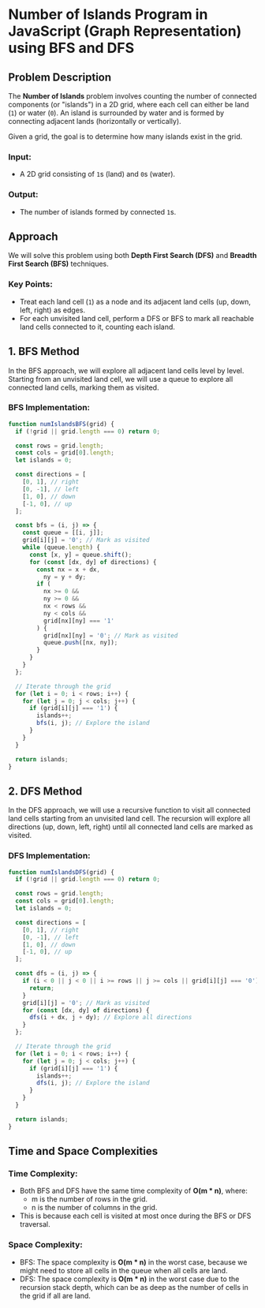 # Number of Islands Program in JavaScript (Graph Representation) using BFS and DFS

## Problem Description

The **Number of Islands** problem involves counting the number of connected components (or "islands") in a 2D grid, where each cell can either be land (`1`) or water (`0`). An island is surrounded by water and is formed by connecting adjacent lands (horizontally or vertically).

Given a grid, the goal is to determine how many islands exist in the grid.

### Input:

- A 2D grid consisting of `1`s (land) and `0`s (water).

### Output:

- The number of islands formed by connected `1`s.

## Approach

We will solve this problem using both **Depth First Search (DFS)** and **Breadth First Search (BFS)** techniques.

### Key Points:

- Treat each land cell (`1`) as a node and its adjacent land cells (up, down, left, right) as edges.
- For each unvisited land cell, perform a DFS or BFS to mark all reachable land cells connected to it, counting each island.

## 1. BFS Method

In the BFS approach, we will explore all adjacent land cells level by level. Starting from an unvisited land cell, we will use a queue to explore all connected land cells, marking them as visited.

### BFS Implementation:

```javascript
function numIslandsBFS(grid) {
  if (!grid || grid.length === 0) return 0;

  const rows = grid.length;
  const cols = grid[0].length;
  let islands = 0;

  const directions = [
    [0, 1], // right
    [0, -1], // left
    [1, 0], // down
    [-1, 0], // up
  ];

  const bfs = (i, j) => {
    const queue = [[i, j]];
    grid[i][j] = '0'; // Mark as visited
    while (queue.length) {
      const [x, y] = queue.shift();
      for (const [dx, dy] of directions) {
        const nx = x + dx,
          ny = y + dy;
        if (
          nx >= 0 &&
          ny >= 0 &&
          nx < rows &&
          ny < cols &&
          grid[nx][ny] === '1'
        ) {
          grid[nx][ny] = '0'; // Mark as visited
          queue.push([nx, ny]);
        }
      }
    }
  };

  // Iterate through the grid
  for (let i = 0; i < rows; i++) {
    for (let j = 0; j < cols; j++) {
      if (grid[i][j] === '1') {
        islands++;
        bfs(i, j); // Explore the island
      }
    }
  }

  return islands;
}
```

## 2. DFS Method

In the DFS approach, we will use a recursive function to visit all connected land cells starting from an unvisited land cell. The recursion will explore all directions (up, down, left, right) until all connected land cells are marked as visited.

### DFS Implementation:

```javascript
function numIslandsDFS(grid) {
  if (!grid || grid.length === 0) return 0;

  const rows = grid.length;
  const cols = grid[0].length;
  let islands = 0;

  const directions = [
    [0, 1], // right
    [0, -1], // left
    [1, 0], // down
    [-1, 0], // up
  ];

  const dfs = (i, j) => {
    if (i < 0 || j < 0 || i >= rows || j >= cols || grid[i][j] === '0') {
      return;
    }
    grid[i][j] = '0'; // Mark as visited
    for (const [dx, dy] of directions) {
      dfs(i + dx, j + dy); // Explore all directions
    }
  };

  // Iterate through the grid
  for (let i = 0; i < rows; i++) {
    for (let j = 0; j < cols; j++) {
      if (grid[i][j] === '1') {
        islands++;
        dfs(i, j); // Explore the island
      }
    }
  }

  return islands;
}
```

## Time and Space Complexities

### Time Complexity:

- Both BFS and DFS have the same time complexity of **O(m \* n)**, where:
  - m is the number of rows in the grid.
  - n is the number of columns in the grid.
- This is because each cell is visited at most once during the BFS or DFS traversal.

### Space Complexity:

- BFS: The space complexity is **O(m \* n)** in the worst case, because we might need to store all cells in the queue when all cells are land.
- DFS: The space complexity is **O(m \* n)** in the worst case due to the recursion stack depth, which can be as deep as the number of cells in the grid if all are land.
